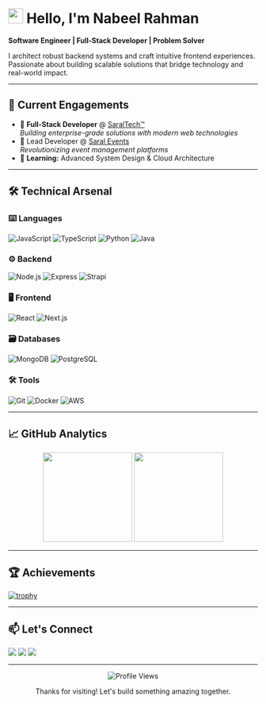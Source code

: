 # <img src="https://raw.githubusercontent.com/MartinHeinz/MartinHeinz/master/wave.gif" width="30px"> Hello, I'm Nabeel Rahman

**Software Engineer | Full-Stack Developer | Problem Solver**

I architect robust backend systems and craft intuitive frontend experiences. Passionate about building scalable solutions that bridge technology and real-world impact.

---

## 🚀 Current Engagements

- 🔧 **Full-Stack Developer** @ [SaralTech™](https://saraltech.com/)  
  _Building enterprise-grade solutions with modern web technologies_
- 🎯 Lead Developer @ [Saral Events](https://events.saralgroups.com)  
  _Revolutionizing event management platforms_
- 🌱 **Learning:** Advanced System Design & Cloud Architecture

---

## 🛠 Technical Arsenal

### ⌨️ Languages
![JavaScript](https://img.shields.io/badge/-JavaScript-F7DF1E?style=flat&logo=javascript&logoColor=black)
![TypeScript](https://img.shields.io/badge/-TypeScript-3178C6?style=flat&logo=typescript&logoColor=white)
![Python](https://img.shields.io/badge/-Python-3776AB?style=flat&logo=python&logoColor=white)
![Java](https://img.shields.io/badge/-Java-007396?style=flat&logo=java&logoColor=white)

### ⚙️ Backend
![Node.js](https://img.shields.io/badge/-Node.js-339933?style=flat&logo=nodedotjs&logoColor=white)
![Express](https://img.shields.io/badge/-Express-000000?style=flat&logo=express&logoColor=white)
![Strapi](https://img.shields.io/badge/-Strapi-2F2E8B?style=flat&logo=strapi&logoColor=white)

### 🖥 Frontend
![React](https://img.shields.io/badge/-React-61DAFB?style=flat&logo=react&logoColor=black)
![Next.js](https://img.shields.io/badge/-Next.js-000000?style=flat&logo=nextdotjs&logoColor=white)

### 🗃 Databases
![MongoDB](https://img.shields.io/badge/-MongoDB-47A248?style=flat&logo=mongodb&logoColor=white)
![PostgreSQL](https://img.shields.io/badge/-PostgreSQL-4169E1?style=flat&logo=postgresql&logoColor=white)

### 🛠️ Tools
![Git](https://img.shields.io/badge/-Git-F05032?style=flat&logo=git&logoColor=white)
![Docker](https://img.shields.io/badge/-Docker-2496ED?style=flat&logo=docker&logoColor=white)
![AWS](https://img.shields.io/badge/-AWS-232F3E?style=flat&logo=amazonaws&logoColor=white)

---

## 📈 GitHub Analytics

<div align="center">
  <img height="180em" src="https://github-readme-stats.vercel.app/api?username=iamnabeelrahman&show_icons=true&theme=github_dark&include_all_commits=true&count_private=true"/>
  <img height="180em" src="https://github-readme-stats.vercel.app/api/top-langs/?username=iamnabeelrahman&layout=compact&langs_count=8&theme=github_dark"/>
</div>

---

## 🏆 Achievements

[![trophy](https://github-profile-trophy.vercel.app/?username=iamnabeelrahman&theme=onedark&row=2&column=4)](https://github.com/ryo-ma/github-profile-trophy)

---

## 📫 Let's Connect

[<img src="https://img.shields.io/badge/LinkedIn-0077B5?style=for-the-badge&logo=linkedin&logoColor=white">](https://www.linkedin.com/in/iamnabeelrahman/)
[<img src="https://img.shields.io/badge/Twitter-1DA1F2?style=for-the-badge&logo=twitter&logoColor=white">](https://x.com/IamNabeelRahman)
[<img src="https://img.shields.io/badge/Gmail-D14836?style=for-the-badge&logo=gmail&logoColor=white">](mailto:nabeel.r.work@gmail.com)

---

<div align="center">
  <img src="https://komarev.com/ghpvc/?username=iamnabeelrahman&color=blue&style=flat-square" alt="Profile Views">
  <p>Thanks for visiting! Let's build something amazing together.</p>
</div>